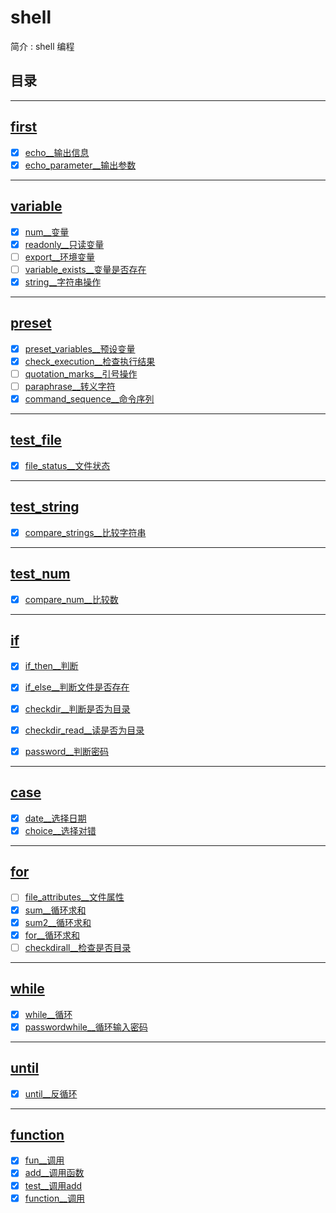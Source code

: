 <!--
 * @Author: cpu_code
 * @Date: 2020-07-27 19:11:10
 * @LastEditTime: 2020-07-30 18:10:40
 * @FilePath: \shell\README.md
 * @Gitee: [https://gitee.com/cpu_code](https://gitee.com/cpu_code)
 * @Github: [https://github.com/CPU-Code](https://github.com/CPU-Code)
 * @CSDN: [https://blog.csdn.net/qq_44226094](https://blog.csdn.net/qq_44226094)
 * @Gitbook: [https://923992029.gitbook.io/cpucode/](https://923992029.gitbook.io/cpucode/)
--> 


# shell


简介 : shell 编程


## 目录


-------------------

## [first](first)


-   [x] [echo__输出信息](first/echo.sh)
-   [x] [echo_parameter__输出参数](first/echo_parameter.sh)

-----------------

## [variable](variable)

-   [x] [num__变量](variable/num.sh)
-   [x] [readonly__只读变量](variable/readonly.sh)
-   [ ] [export__环境变量](variable/export.sh)
-   [ ] [variable_exists__变量是否存在](variable/variable_exists.sh)
-   [x] [string__字符串操作](variable/string.sh)

---------------------

## [preset](preset)

-   [x] [preset_variables__预设变量](preset/preset_variables.sh)
-   [x] [check_execution__检查执行结果](preset/check_execution.sh)
-   [ ] [quotation_marks__引号操作](preset/quotation_marks.sh)
-   [ ] [paraphrase__转义字符](preset/paraphrase.sh)
-   [x] [command_sequence__命令序列](preset/command_sequence.sh)

-------------

## [test_file](test_file)

-   [x] [file_status__文件状态](test_file/file_status.sh)

---------

## [test_string](test_string)

-   [x] [compare_strings__比较字符串](test_string/compare_strings.sh)

---------

## [test_num](test_num)

-   [x] [compare_num__比较数](test_num/compare_num.sh)

---------

## [if](if)

-   [x] [if_then__判断](if/if_then.sh)
-   [x] [if_else__判断文件是否存在](if/if_else.sh)
-   [x] [checkdir__判断是否为目录](if/checkdir.sh)
-   [x] [checkdir_read__读是否为目录](if/checkdir_read.sh)
-   [x] [password__判断密码](if/password.sh)



---------

## [case](case)

-   [x] [date__选择日期](case/date.sh)
-   [x] [choice__选择对错](case/choice.sh)

---------

## [for](for)

-   [ ] [file_attributes__文件属性](for/file_attributes.sh)
-   [x] [sum__循环求和](for/sum.sh)
-   [x] [sum2__循环求和](for/sum2.sh)
-   [x] [for__循环求和](for/for.sh)
-   [ ] [checkdirall__检查是否目录](for/checkdirall.sh)

---------

## [while](while)

-   [x] [while__循环](while/while.sh)
-   [x] [passwordwhile__循环输入密码](while/passwordwhile.sh)

---------

## [until](until)

-   [x] [until__反循环](until/until.sh)

---------

## [function](function)

-   [x] [fun__调用](function/fun.sh)
-   [x] [add__调用函数](function/add.sh)
-   [x] [test__调用add](function/test.sh)
-   [x] [function__调用](function/function.sh)